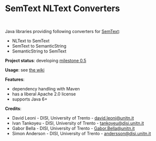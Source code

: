 SemText NLText Converters
===
<!--
<p align="center">
<img alt="Jackan" src="https://github.com/opendatatrentino/jackan/wiki/img/jackan-logo-200px.png" width="150px">
</p>
-->

<br/>

Java libraries providing following converters for [SemText](https://github.com/opendatatrentino/semtext):
  * NLText to SemText 
  * SemText to SemanticString  
  * SemanticString to SemText

**Project status**: developing [milestone 0.5](https://github.com/opendatatrentino/semtext-nltext/issues?milestone=1&state=open) 

**Usage**: see [the wiki](https://github.com/opendatatrentino/semtext/wiki)


**Features**:
  * dependency handling with Maven
  * has a liberal Apache 2.0 license
  * supports Java 6+

**Credits**:

* David Leoni - DISI, University of Trento - david.leoni@unitn.it
* Ivan Tankoyeu - DISI, University of Trento - tankoyeu@disi.unitn.it
* Gabor Bella - DISI, University of Trento - Gabor.Bella@unitn.it
* Simon Anderson - DISI, University of Trento - andersson@disi.unitn.it




